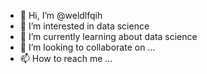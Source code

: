 - 👋 Hi, I’m @weldlfqih
- 👀 I’m interested in data science
- 🌱 I’m currently learning about data science
- 💞️ I’m looking to collaborate on ...
- 📫 How to reach me ...

<!---
weldlfqih/weldlfqih is a ✨ special ✨ repository because its `README.md` (this file) appears on your GitHub profile.
You can click the Preview link to take a look at your changes.
--->
